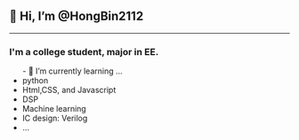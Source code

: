 ## 👋 Hi, I’m @HongBin2112

<hr>

### I'm a college student, major in EE.

<ul>- 🌱 I’m currently learning ...
  <li>python</li>
  <li>Html,CSS, and Javascript</li>
  <li>DSP</li>
  <li>Machine learning</li>
  <li>IC design: Verilog</li>
  <li>...</li>
</ul>




<!---
HongBin2112/HongBin2112 is a ✨ special ✨ repository because its `README.md` (this file) appears on your GitHub profile.
You can click the Preview link to take a look at your changes.
- 💞️ I’m looking to collaborate on ...

- 📫 How to reach me ...
- 👀 I’m interested in
--->
